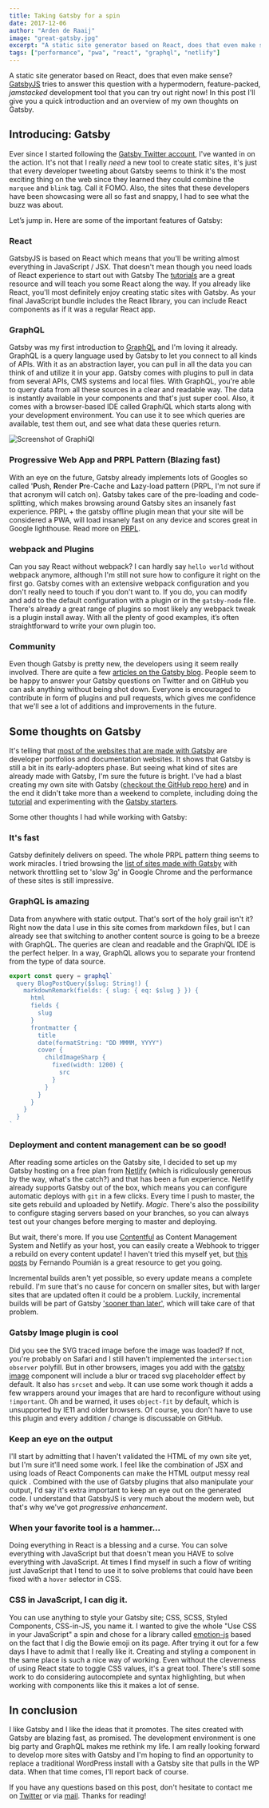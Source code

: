 ```yaml
---
title: Taking Gatsby for a spin
date: 2017-12-06
author: "Arden de Raaij"
image: "great-gatsby.jpg"
excerpt: "A static site generator based on React, does that even make sense? GatsbyJS tries to answer this question with a hypermodern, feature-packed, *jamstacked* development tool that you can try out right now!"
tags: ["performance", "pwa", "react", "graphql", "netlify"]
---
```


A static site generator based on React, does that even make sense? [GatsbyJS](/) tries to answer this question with a hypermodern, feature-packed, _jamstacked_ development tool that you can try out right now! In this post I'll give you a quick introduction and an overview of my own thoughts on Gatsby.

## Introducing: Gatsby

Ever since I started following the [Gatsby Twitter account](https://twitter.com/gatsbyjs), I've wanted in on the action. It's not that I really _need_ a new tool to create static sites, it's just that every developer tweeting about Gatsby seems to think it's the most exciting thing on the web since they learned they could combine the `marquee` and `blink` tag. Call it FOMO. Also, the sites that these developers have been showcasing were all so fast and snappy, I had to see what the buzz was about.

Let’s jump in. Here are some of the important features of Gatsby:

### React

GatsbyJS is based on React which means that you'll be writing almost everything in JavaScript / JSX. That doesn't mean though you need loads of React experience to start out with Gatsby The [tutorials](/tutorial/) are a great resource and will teach you some React along the way. If you already like React, you'll most definitely enjoy creating static sites with Gatsby. As your final JavaScript bundle includes the React library, you can include React components as if it was a regular React app.

### GraphQL

Gatsby was my first introduction to [GraphQL](https://graphql.org/learn/) and I'm loving it already. GraphQL is a query language used by Gatsby to let you connect to all kinds of APIs. With it as an abstraction layer, you can pull in all the data you can think of and utilize it in your app. Gatsby comes with plugins to pull in data from several APIs, CMS systems and local files. With GraphQL, you're able to query data from all these sources in a clear and readable way. The data is instantly available in your components and that's just super cool. Also, it comes with a browser-based IDE called Graph*i*QL which starts along with your development environment. You can use it to see which queries are available, test them out, and see what data these queries return.

![Screenshot of GraphiQl](./grahiql_screenshot.png "GraphiQL")

### Progressive Web App and PRPL Pattern (Blazing fast)

With an eye on the future, Gatsby already implements lots of Googles so called '**P**ush, **R**ender **P**re-Cache and **L**azy-load pattern (PRPL, I'm not sure if that acronym will catch on). Gatsby takes care of the pre-loading and code-splitting, which makes browsing around Gatsby sites an insanely fast experience. PRPL + the gatsby offline plugin mean that your site will be considered a PWA, will load insanely fast on any device and scores great in Google lighthouse. Read more on [PRPL](/docs/prpl-pattern/).

### webpack and Plugins

Can you say React without webpack? I can hardly say `hello world` without webpack anymore, although I'm still not sure how to configure it right on the first go. Gatsby comes with an extensive webpack configuration and you don't really need to touch if you don't want to. If you do, you can modify and add to the default configuration with a plugin or in the `gatsby-node` file. There's already a great range of plugins so most likely any webpack tweak is a plugin install away. With all the plenty of good examples, it’s often straightforward to write your own plugin too.

### Community

Even though Gatsby is pretty new, the developers using it seem really involved. There are quite a few [articles on the Gatsby blog](/blog/). People seem to be happy to answer your Gatsby questions on Twitter and on GitHub you can ask anything without being shot down. Everyone is encouraged to contribute in form of plugins and pull requests, which gives me confidence that we'll see a lot of additions and improvements in the future.

## Some thoughts on Gatsby

It's telling that [most of the websites that are made with Gatsby](https://github.com/gatsbyjs/gatsby#showcase) are developer portfolios and documentation websites. It shows that Gatsby is still a bit in its early-adopters phase. But seeing what kind of sites are already made with Gatsby, I'm sure the future is bright. I've had a blast creating my own site with Gatsby ([checkout the GitHub repo here](https://github.com/aderaaij/ardennl-gatsby)) and in the end it didn't take more than a weekend to complete, including doing the [tutorial](/tutorial/) and experimenting with the [Gatsby starters](/docs/gatsby-starters/).

Some other thoughts I had while working with Gatsby:

### It's fast

Gatsby definitely delivers on speed. The whole PRPL pattern thing seems to work miracles. I tried browsing the [list of sites made with Gatsby](https://github.com/gatsbyjs/gatsby#showcase) with network throttling set to 'slow 3g' in Google Chrome and the performance of these sites is still impressive.

### GraphQL is amazing

Data from anywhere with static output. That's sort of the holy grail isn't it? Right now the data I use in this site comes from markdown files, but I can already see that switching to another content source is going to be a breeze with GraphQL. The queries are clean and readable and the Graph*i*QL IDE is the perfect helper. In a way, GraphQL allows you to separate your frontend from the type of data source.

```javascript
export const query = graphql`
  query BlogPostQuery($slug: String!) {
    markdownRemark(fields: { slug: { eq: $slug } }) {
      html
      fields {
        slug
      }
      frontmatter {
        title
        date(formatString: "DD MMMM, YYYY")
        cover {
          childImageSharp {
            fixed(width: 1200) {
              src
            }
          }
        }
      }
    }
  }
`
```

### Deployment and content management can be so good!

After reading some articles on the Gatsby site, I decided to set up my Gatsby hosting on a free plan from [Netlify](https://www.netlify.com/) (which is ridiculously generous by the way, what's the catch?) and that has been a fun experience. Netlify already supports Gatsby out of the box, which means you can configure automatic deploys with `git` in a few clicks. Every time I push to master, the site gets rebuild and uploaded by Netlify. _Magic_. There's also the possibility to configure staging servers based on your branches, so you can always test out your changes before merging to master and deploying.

But wait, there's more. If you use [Contentful](https://www.contentful.com/) as Content Management System and Netlify as your host, you can easily create a Webhook to trigger a rebuild on every content update! I haven't tried this myself yet, but [this posts](https://www.halfelectronic.com/post/setting-up-gatsby-js-contentful-and-netlify/) by Fernando Poumián is a great resource to get you going.

Incremental builds aren't yet possible, so every update means a complete rebuild. I'm sure that's no cause for concern on smaller sites, but with larger sites that are updated often it could be a problem. Luckily, incremental builds will be part of Gatsby ['sooner than later'](https://twitter.com/gatsbyjs/status/937053640652611584), which will take care of that problem.

### Gatsby Image plugin is cool

Did you see the SVG traced image before the image was loaded? If not, you're probably on Safari and I still haven't implemented the `intersection observer` polyfill. But in other browsers, images you add with the [gatsby image](https://using-gatsby-image.gatsbyjs.org/) component will include a blur or traced svg placeholder effect by default. It also has `srcset` and `webp`. It can use some work though it adds a few wrappers around your images that are hard to reconfigure without using `!important`. Oh and be warned, it uses `object-fit` by default, which is unsupported by IE11 and older browsers. Of course, you don't have to use this plugin and every addition / change is discussable on GitHub.

### Keep an eye on the output

I'll start by admitting that I haven't validated the HTML of my own site yet, but I'm sure it'll need some work. I feel like the combination of JSX and using loads of React Components can make the HTML output messy real quick . Combined with the use of Gatsby plugins that also manipulate your output, I'd say it's extra important to keep an eye out on the generated code. I understand that GatsbyJS is very much about the modern web, but that's why we've got _progressive enhancement_.

### When your favorite tool is a hammer…

Doing everything in React is a blessing and a curse. You can solve everything with JavaScript but that doesn't mean you HAVE to solve everything with JavaScript. At times I find myself in such a flow of writing just JavaScript that I tend to use it to solve problems that could have been fixed with a `hover` selector in CSS.

### CSS in JavaScript, I can dig it.

You can use anything to style your Gatsby site; CSS, SCSS, Styled Components, CSS-in-JS, you name it. I wanted to give the whole "Use CSS in your JavaScript" a spin and chose for a library called [emotion-js](https://github.com/emotion-js/emotion) based on the fact that I dig the Bowie emoji on its page. After trying it out for a few days I have to admit that I really like it. Creating and styling a component in the same place is such a nice way of working. Even without the cleverness of using React state to toggle CSS values, it's a great tool. There's still some work to do considering autocomplete and syntax highlighting, but when working with components like this it makes a lot of sense.

## In conclusion

I like Gatsby and I like the ideas that it promotes. The sites created with Gatsby are blazing fast, as promised. The development environment is one big party and GraphQL makes me rethink my life. I am really looking forward to develop more sites with Gatsby and I'm hoping to find an opportunity to replace a traditional WordPress install with a Gatsby site that pulls in the WP data. When that time comes, I'll report back of course.

If you have any questions based on this post, don't hesitate to contact me on [Twitter](http://twitter.com/ardennl) or via [mail](mailto:a.de.raaij@gmail.com). Thanks for reading!
